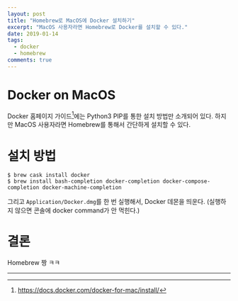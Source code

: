 ```yaml
---
layout: post
title: "Homebrew로 MacOS에 Docker 설치하기"
excerpt: "MacOS 사용자라면 Homebrew로 Docker를 설치할 수 있다."
date: 2019-01-14
tags:
  - docker
  - homebrew
comments: true
---
```


# Docker on MacOS

Docker 홈페이지 가이드[^1]에는 Python3 PIP를 통한 설치 방법만 소개되어 있다. 하지만 MacOS 사용자라면 Homebrew를 통해서 간단하게 설치할 수 있다.

# 설치 방법

```
$ brew cask install docker
$ brew install bash-completion docker-completion docker-compose-completion docker-machine-completion
```

그리고 `Application/Docker.dmg`를 한 번 실행해서, Docker 데몬을 띄운다. (실행하지 않으면 콘솔에 docker command가 안 먹힌다.)

# 결론

Homebrew 짱 ㅋㅋ

---

[^1]: https://docs.docker.com/docker-for-mac/install/
